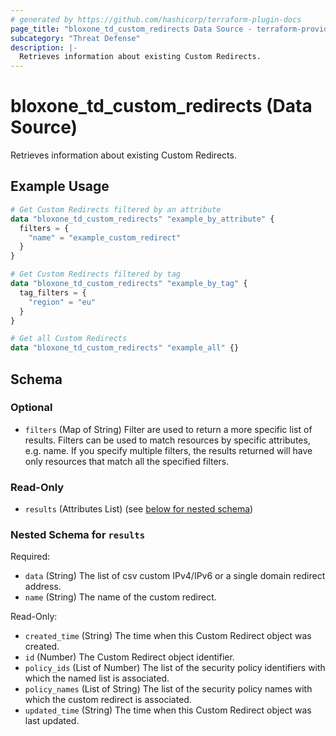 ```yaml
---
# generated by https://github.com/hashicorp/terraform-plugin-docs
page_title: "bloxone_td_custom_redirects Data Source - terraform-provider-bloxone"
subcategory: "Threat Defense"
description: |-
  Retrieves information about existing Custom Redirects.
---
```


# bloxone_td_custom_redirects (Data Source)

Retrieves information about existing Custom Redirects.

## Example Usage

```terraform
# Get Custom Redirects filtered by an attribute
data "bloxone_td_custom_redirects" "example_by_attribute" {
  filters = {
    "name" = "example_custom_redirect"
  }
}

# Get Custom Redirects filtered by tag
data "bloxone_td_custom_redirects" "example_by_tag" {
  tag_filters = {
    "region" = "eu"
  }
}

# Get all Custom Redirects
data "bloxone_td_custom_redirects" "example_all" {}
```

<!-- schema generated by tfplugindocs -->
## Schema

### Optional

- `filters` (Map of String) Filter are used to return a more specific list of results. Filters can be used to match resources by specific attributes, e.g. name. If you specify multiple filters, the results returned will have only resources that match all the specified filters.

### Read-Only

- `results` (Attributes List) (see [below for nested schema](#nestedatt--results))

<a id="nestedatt--results"></a>
### Nested Schema for `results`

Required:

- `data` (String) The list of csv custom IPv4/IPv6 or a single domain redirect address.
- `name` (String) The name of the custom redirect.

Read-Only:

- `created_time` (String) The time when this Custom Redirect object was created.
- `id` (Number) The Custom Redirect object identifier.
- `policy_ids` (List of Number) The list of the security policy identifiers with which the named list is associated.
- `policy_names` (List of String) The list of the security policy names with which the custom redirect is associated.
- `updated_time` (String) The time when this Custom Redirect object was last updated.
